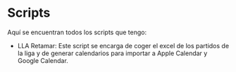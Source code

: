 # Scripts

Aquí se encuentran todos los scripts que tengo:

- LLA Retamar: Este script se encarga de coger el excel de los partidos de la liga y de generar calendarios para importar a Apple Calendar y Google Calendar.